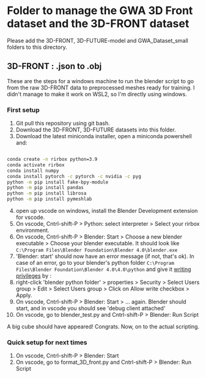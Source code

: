 # Folder to manage the GWA 3D Front dataset and the 3D-FRONT dataset

Please add the 3D-FRONT, 3D-FUTURE-model and GWA_Dataset_small folders to this directory.

## 3D-FRONT : .json to .obj

These are the steps for a windows machine to run the blender script to go from the raw 3D-FRONT data to preprocessed meshes ready for training.
I didn't manage to make it work on WSL2, so I'm directly using windows.

### First setup

1. Git pull this repository using git bash.
2. Download the 3D-FRONT, 3D-FUTURE datasets into this folder.
3. Download the latest miniconda installer, open a miniconda powershell and:

```bash

conda create -n rirbox python=3.9
conda activate rirbox
conda install numpy
conda install pytorch -c pytorch -c nvidia -c pyg
python -m pip install fake-bpy-module
python -m pip install pandas
python -m pip install librosa
python -m pip install pymeshlab

```

4. open up vscode on windows, install the Blender Development extension for vscode.
5. On vscode, Cntrl-shift-P > Python: select interpreter > Select your rirbox environment.
6. On vscode, Cntrl-shift-P > Blender: Start > Choose a new blender executable > Choose your blender executable.
It should look like ``` C:\Program Files\Blender Foundation\Blender 4.0\blender.exe ```
7. 'Blender: start' should now have an error message (if not, that's ok). In case of an error, go to your blender's python folder ```C:\Program Files\Blender Foundation\Blender 4.0\4.0\python``` and give it [writing privileges](https://www.youtube.com/watch?v=YUytEtaVrrc&t=469s) by :
8. right-click 'blender python folder' > properties > Security > Select Users group > Edit > Select Users group > Click on Allow write checkbox > Apply.
9. On vscode, Cntrl-shift-P > Blender: Start > ... again. Blender should start, and in vscode you should see 'debug client attached'
10. On vscode, go to blender_test.py and Cntrl-shift-P > Blender: Run Script

A big cube should have appeared! Congrats. Now, on to the actual scripting.

### Quick setup for next times

1. On vscode, Cntrl-shift-P > Blender: Start
2. On vscode, go to format_3D_front.py and Cntrl-shift-P > Blender: Run Script
